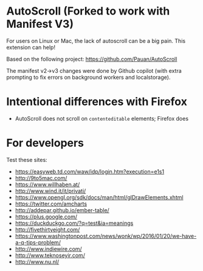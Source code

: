 AutoScroll (Forked to work with Manifest V3)
==========

For users on Linux or Mac, the lack of autoscroll can be a big pain. This extension can help!

Based on the following project: https://github.com/Pauan/AutoScroll

The manifest v2->v3 changes were done by Github copilot (with extra prompting to fix errors on background workers and localstorage).

Intentional differences with Firefox
====================================

* AutoScroll does not scroll on `contenteditable` elements; Firefox does

For developers
==============

Test these sites:

* <https://easyweb.td.com/waw/idp/login.htm?execution=e1s1>
* <http://9to5mac.com/>
* <https://www.willhaben.at/>
* <http://www.wind.it/it/privati/>
* <https://www.opengl.org/sdk/docs/man/html/glDrawElements.xhtml>
* <https://twitter.com/amcharts>
* <http://addepar.github.io/ember-table/>
* <https://plus.google.com/>
* <https://duckduckgo.com/?q=test&ia=meanings>
* <http://fivethirtyeight.com/>
* <https://www.washingtonpost.com/news/wonk/wp/2016/01/20/we-have-a-q-tips-problem/>
* <http://www.indiewire.com/>
* <http://www.teknoseyir.com/>
* <http://www.nu.nl/>